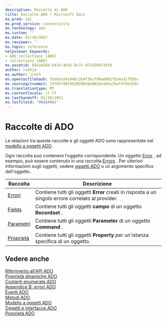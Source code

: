 ```yaml
---
description: Raccolte di ADO
title: Raccolte ADO | Microsoft Docs
ms.prod: sql
ms.prod_service: connectivity
ms.technology: ado
ms.custom: ''
ms.date: 01/19/2017
ms.reviewer: ''
ms.topic: reference
helpviewer_keywords:
- ADO collections [ADO]
- collections [ADO]
ms.assetid: b5e1d26d-b41d-4e35-8c7c-972426473dfb
author: rothja
ms.author: jroth
ms.openlocfilehash: fdab5e24244bc3b4f3bcf90a8401fb34a31f95bc
ms.sourcegitcommit: 33f0f190f962059826e002be165a2bef4f9e350c
ms.translationtype: MT
ms.contentlocale: it-IT
ms.lasthandoff: 01/30/2021
ms.locfileid: "99164941"
---
```

# <a name="ado-collections"></a>Raccolte di ADO
Le relazioni tra queste raccolte e gli oggetti ADO sono rappresentate nel [modello a oggetti ADO](./ado-object-model.md).  
  
 Ogni raccolta può contenere l'oggetto corrispondente. Un oggetto [Error](./error-object.md) , ad esempio, può essere contenuto in una raccolta [Errors](./errors-collection-ado.md) . Per ulteriori informazioni sugli oggetti, vedere [oggetti ADO](./ado-objects-and-interfaces.md) o un argomento specifico dell'oggetto.  
  
|Raccolta|Descrizione|  
|-|-|  
|[Errori](./errors-collection-ado.md)|Contiene tutti gli oggetti **Error** creati in risposta a un singolo errore correlato al provider.|  
|[Fields](./fields-collection-ado.md)|Contiene tutti gli oggetti **campo** di un oggetto **Recordset** .|  
|[Parametri](./parameters-collection-ado.md)|Contiene tutti gli oggetti **Parameter** di un oggetto **Command** .|  
|[Proprietà](./properties-collection-ado.md)|Contiene tutti gli oggetti **Property** per un'istanza specifica di un oggetto.|  
  
## <a name="see-also"></a>Vedere anche  
 [Riferimento all'API ADO](./ado-api-reference.md)   
 [Proprietà dinamiche ADO](./ado-dynamic-properties.md)   
 [Costanti enumerate ADO](./ado-enumerated-constants.md)   
 [Appendice B: errori ADO](../../guide/appendixes/appendix-b-ado-errors.md)   
 [Eventi ADO](./ado-events.md)   
 [Metodi ADO](./ado-methods.md)   
 [Modello a oggetti ADO](./ado-object-model.md)   
 [Oggetti e interfacce ADO](./ado-objects-and-interfaces.md)   
 [Proprietà ADO](./ado-properties.md)